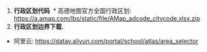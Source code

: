 
1. **行政区划代码**
 * 高德地图官方全国行政区划: https://a.amap.com/lbs/static/file/AMap_adcode_citycode.xlsx.zip
2. **行政区划边界下载.**
 - 阿里云: https://datav.aliyun.com/portal/school/atlas/area_selector
